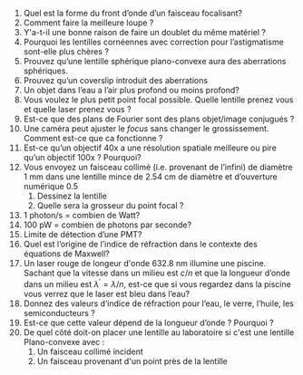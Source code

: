 1. Quel est la forme du front d’onde d’un faisceau focalisant?
2. Comment faire la meilleure loupe ?
3. Y'a-t-il une bonne raison de faire un doublet du même matériel ?
4. Pourquoi les lentilles cornéennes avec correction pour l’astigmatisme sont-elle plus chères ?
5. Prouvez qu’une lentille sphérique plano-convexe aura des aberrations sphériques.
6. Prouvez qu’un coverslip introduit des aberrations
7. Un objet dans l’eau a l’air plus profond ou moins profond?
8. Vous voulez le plus petit point focal possible.  Quelle lentille prenez vous et quelle laser prenez vous ?
9. Est-ce que des plans de Fourier sont des plans objet/image conjugués ?
10. Une caméra peut ajuster le *focus* sans changer le grossissement.  Comment est-ce que ca fonctionne ?
11. Est-ce qu’un objectif 40x a une résolution spatiale meilleure ou pire qu’un objectif 100x ? Pourquoi?
12. Vous envoyez un faisceau collimé (i.e. provenant de l’infini) de diamètre 1 mm dans une lentille mince de 2.54 cm de diamètre et d’ouverture numérique 0.5
    1. Dessinez la lentille
    2. Quelle sera la grosseur du point focal ?
13. 1 photon/s = combien de Watt?
14. 100 pW = combien de photons par seconde?
15. Limite de détection d’une PMT?
16. Quel est l’origine de l’indice de réfraction dans le contexte des équations de Maxwell?
17. Un laser rouge de longeur d'onde 632.8 nm illumine une piscine.  Sachant que la vitesse dans un milieu est  $c/n$ et que la longueur d’onde dans un milieu est $\lambda^\prime= \lambda/n$, est-ce que si vous regardez dans la piscine vous verrez que le laser est bleu dans l’eau?
18. Donnez des valeurs d’indice de réfraction pour l’eau, le verre, l’huile, les semiconducteurs ?
19. Est-ce que cette valeur dépend de la longueur d’onde ? Pourquoi ?
20. De quel côté doit-on placer une lentille au laboratoire si c'est une lentille Plano-convexe avec :
    1. Un faisceau collimé incident
    2. Un faisceau provenant d'un point près de la lentille